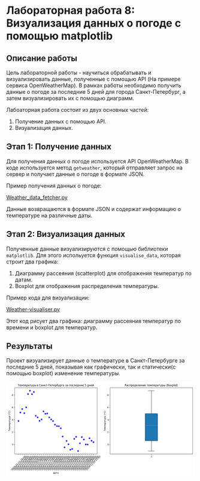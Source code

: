 # Лабораторная работа 8: Визуализация данных о погоде с помощью matplotlib

## Описание работы

Цель лабораторной работы - научиться обрабатывать и визуализировать данные, полученные с помощью API (На примере сервиса OpenWeatherMap). В рамках работы необходимо получить данные о погоде за последние 5 дней для города Санкт-Петербург, а затем визуализировать их с помощью диаграмм.

Лабоаторная работа состоит из двух основных частей:

1. Получение данных с помощью API.
2. Визуализация данных.

## Этап 1: Получение данных

Для получения данных о погоде используется API OpenWeatherMap. В коде используется метод `getweather`, который отправляет запрос на сервер и получает данные о погоде в формате JSON.

Пример получения данных о погоде:

[Weather_data_fetcher.py](Weather_data_fetcher.py)

Данные возвращаются в формате JSON и содержат информацию о температуре на различные даты.

## Этап 2: Визуализация данных

Полученные данные визуализируются с помощью библиотеки ```matplotlib```. Для этого испольуется функция ```visualise_data```, которая строит два графика:

1. Диаграмму рассеяния (scatterplot) для отображения температур по датам.
2. Boxplot для отображения распределения температуры.

Пример кода для визуализации:

[Weather-visualiser.py](Weather-visualizer.py)

Этот код рисует два графика: диаграмму рассеяния температур по времени и boxplot для температур.

## Результаты

Проект визуализирует данные о температуре в Санкт-Петербурге за последние 5 дней, показывая как графически, так и статически(с помощью boxplot) изменение температуры.

![Графики](Figure_1.png)
